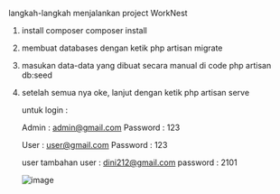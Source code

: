 langkah-langkah menjalankan project WorkNest
1. install composer
    composer install
   
3. membuat databases dengan ketik
   php artisan migrate
   
4. masukan data-data yang dibuat secara manual di code
   php artisan db:seed
   
5. setelah semua nya oke, lanjut dengan ketik
   php artisan serve


   untuk login :
   
   Admin : admin@gmail.com
   Password : 123
   
   User : user@gmail.com
   Password : 123

   user tambahan
   user : dini212@gmail.com
   password : 2101

   ![image](https://github.com/Dinik2005/WorkNest-dini-uasweblanjut/assets/130729049/2674d6ca-ebc9-47d8-9021-ab45af60ebd6)



   
